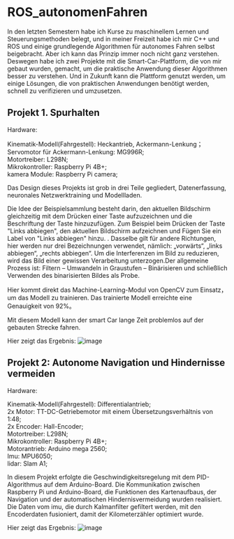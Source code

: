 # ROS_autonomenFahren
  In den letzten Semestern habe ich Kurse zu maschinellem Lernen und Steuerungsmethoden belegt, und in meiner Freizeit habe ich mir C++ und ROS und einige grundlegende Algorithmen für autonomes Fahren selbst beigebracht. Aber ich kann das Prinzip immer noch nicht ganz verstehen. Deswegen habe ich zwei Projekte mit die Smart-Car-Plattform, die von mir gebaut wurden, gemacht, um die praktische Anwendung dieser Algorithmen besser zu verstehen. Und in Zukunft kann die Plattform genutzt werden, um einige Lösungen, die von praktischen Anwendungen benötigt werden, schnell zu verifizieren und umzusetzen.

## Projekt 1. Spurhalten

Hardware:  

  Kinematik-Modell(Fahrgestell): Heckantrieb, Ackermann-Lenkung；  
  Servomotor für Ackermann-Lenkung: MG996R;  
  Motortreiber: L298N;  
  Mikrokontroller: Raspberry Pi 4B+;  
  kamera Module: Raspberry Pi camera;  
  
  Das Design dieses Projekts ist grob in drei Teile gegliedert, Datenerfassung, neuronales Netzwerktraining und Modellladen.
  
  Die Idee der Beispielsammlung besteht darin, den aktuellen Bildschirm gleichzeitig mit dem Drücken einer Taste aufzuzeichnen und die Beschriftung der Taste hinzuzufügen. Zum Beispiel beim Drücken der Taste "Links abbiegen", den aktuellen Bildschirm aufzeichnen und Fügen Sie ein Label von "Links abbiegen" hinzu. . Dasselbe gilt für andere Richtungen, hier werden nur drei Bezeichnungen verwendet, nämlich: „vorwärts“, „links abbiegen“, „rechts abbiegen“. Um die Interferenzen im Bild zu reduzieren, wird das Bild einer gewissen Verarbeitung unterzogen.Der allgemeine Prozess ist: Filtern – Umwandeln in Graustufen – Binärisieren und schließlich Verwenden des binarisierten Bildes als Probe.
  
  Hier kommt direkt das Machine-Learning-Modul von OpenCV zum Einsatz，um das Modell zu trainieren. Das trainierte Modell erreichte eine Genauigkeit von 92%。
  
  Mit diesem Modell kann der smart Car lange Zeit problemlos auf der gebauten Strecke fahren. 
  
  Hier zeigt das Ergebnis:
  ![image](https://github.com/HongshenLiu/ROS_autonomenFahren/blob/master/opencv_car/result.gif)

## Projekt 2: Autonome Navigation und Hindernisse vermeiden

Hardware:  

  Kinematik-Modell(Fahrgestell): Differentialantrieb;  
  2x Motor: TT-DC-Getriebemotor mit einem Übersetzungsverhältnis von 1:48;  
  2x Encoder: Hall-Encoder;  
  Motortreiber: L298N;  
  Mikrokontroller: Raspberry Pi 4B+;  
  Motorantrieb: Arduino mega 2560;  
  Imu: MPU6050;  
  lidar: Slam A1;  
  
In diesem Projekt erfolgte die Geschwindigkeitsregelung mit dem PID-Algorithmus auf dem Arduino-Board. Die Kommunikation zwischen Raspberry Pi und Arduino-Board, die Funktionen des Kartenaufbaus, der Navigation und der automatischen Hindernisvermeidung wurden realisiert. Die Daten vom imu, die durch Kalmanfilter gefiltert werden, mit den Encoderdaten fusioniert, damit der Kilometerzähler optimiert wurde.  

Hier zeigt das Ergebnis:
![image](https://github.com/HongshenLiu/ROS_autonomenFahren/blob/master/Smart_car/result.gif)

  

  
  
  
